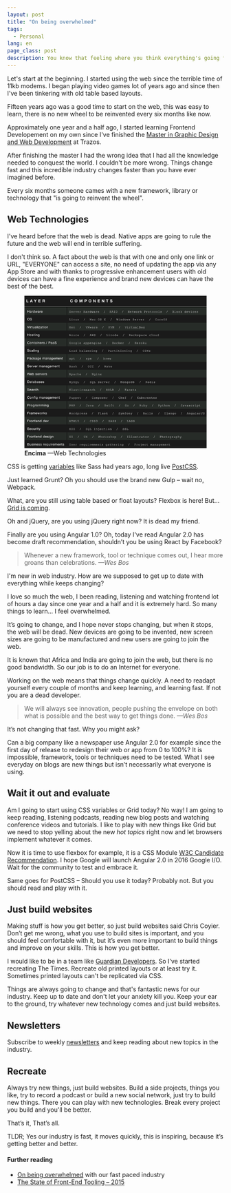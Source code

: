 ```yaml
---
layout: post
title: "On being overwhelmed"
tags:
  - Personal
lang: en
page_class: post
description: You know that feeling where you think everything's going faster than you'd like? It's happened to me, well, I really suppose it happens to many of us, there are so many new things that you won't be able to learn everything. I had the feeling that I'll never know enough.
---
```


Let's start at the beginning. I started using the web since the terrible time of 11kb modems. I began playing video games lot of years ago and since then I've been tinkering with old table based layouts.

Fifteen years ago was a good time to start on the web, this was easy to learn, there is no new wheel to be reinvented every six months like now.

Approximately one year and a half ago, I started learning Frontend Developement on my own since I've finished the <a class="link link--special" href="/2016/02/28/my-interest-in-web-development/">Master in Graphic Design and Web Development</a> at Trazos.

After finishing the master I had the wrong idea that I had all the knowledge needed to conquest the world. I couldn't be more wrong. Things change fast and this incredible industry changes faster than you have ever imagined before.

Every six months someone cames with a new framework, library or technology that "is going to reinvent the wheel".

## Web Technologies

I've heard before that the web is dead. Native apps are going to rule the future and the web will end in terrible suffering.

I don't think so. A fact about the web is that with one and only one link or URL, "EVERYONE" can access a site, no need of updating the app via any App Store and with thanks to progressive enhancement users with old devices can have a fine experience and brand new devices can have the best of the best.

<figure class="picture">
    <img src="/assets/images/post-front-end-overwhelmed.png" alt="Web Technologies.">
    <figcaption class="caption">
        <b title="encima">Encima</b>
        &mdash;Web Technologies
    </figcaption>
</figure>

CSS is getting <a class="link link--special" href="http://philipwalton.com/articles/why-im-excited-about-native-css-variables/" target="_blank" rel="noopener noreferrer">variables</a> like Sass had years ago, long live <a class="link link--special" href="http://postcss.org/" target="_blank" rel="noopener noreferrer">PostCSS</a>.

Just learned Grunt? Oh you should use the brand new Gulp – wait no, Webpack.

What, are you still using table based or float layouts? Flexbox is here! But... <a class="link link--special" href="http://caniuse.com/#search=grid" target="_blank" rel="noopener noreferrer">Grid is coming</a>.

Oh and jQuery, are you using jQuery right now? It is dead my friend.

Finally are you using Angular 1.0? Oh, today I've read Angular 2.0 has become draft recommendation, shouldn’t you be using React by Facebook?

<blockquote class="quote">
    <span>Whenever a new framework, tool or technique comes out, I hear more groans than celebrations.</span>
    <cite>&mdash;Wes Bos</cite>
</blockquote>

I'm new in web industry. How are we supposed to get up to date with everything while keeps changing?

I love so much the web, I been reading, listening and watching frontend lot of hours a day since one year and a half and it is extremely hard. So many things to learn... I feel overwhelmed.

It’s going to change, and I hope never stops changing, but when it stops, the web will be dead. New devices are going to be invented, new screen sizes are going to be manufactured and new users are going to join the web.

It is known that Africa and India are going to join the web, but there is no good bandwidth. So our job is to do an Internet for everyone.

Working on the web means that things change quickly. A need to readapt yourself every couple of months and keep learning, and learning fast. If not you are a dead developer.

<blockquote class="quote">
    <span>We will always see innovation, people pushing the envelope on both what is possible and the best way to get things done.</span>
    <cite>&mdash;Wes Bos</cite>
</blockquote>

It’s not changing that fast. Why you might ask?

Can a big company like a newspaper use Angular 2.0 for example since the first day of release to redesign their web or app from 0 to 100%? It is impossible, framework, tools or techniques need to be tested. What I see everyday on blogs are new things but isn’t necessarily what everyone is using.

## Wait it out and evaluate

Am I going to start using CSS variables or Grid today? No way! I am going to keep reading, listening podcasts, reading new blog posts and watching conference videos and tutorials. I like to play with new things like Grid but we need to stop yelling about the new _hot topics_ right now and let browsers implement whatever it comes.

Now it is time to use flexbox for example, it is a CSS Module <a class="link link--special" href="https://www.w3.org/TR/css-flexbox-1/" target="_blank" rel="noopener noreferrer">W3C Candidate Recommendation</a>. I hope Google will launch Angular 2.0 in 2016 Google I/O. Wait for the community to test and embrace it.

Same goes for PostCSS – Should you use it today? Probably not. But you should read and play with it.

## Just build websites

Making stuff is how you get better, so just build websites said Chris Coyier. Don’t get me wrong, what you use to build sites is important, and you should feel comfortable with it, but it’s even more important to build things and improve on your skills. This is how you get better.

I would like to be in a team like <a class="link link--special" href="https://twitter.com/gdndevelopers" target="_blank" rel="noopener noreferrer">Guardian Developers</a>. So I've started recreating The Times. Recreate old printed layouts or at least try it. Sometimes printed layouts can't be replicated via CSS.

Things are always going to change and that's fantastic news for our industry. Keep up to date and don't let your anxiety kill you. Keep your ear to the ground, try whatever new technology comes and just build websites.

## Newsletters

Subscribe to weekly <a class="link link--special" href="/resources/#newsletters/">newsletters</a> and keep reading about new topics in the industry.

## Recreate

Always try new things, just build websites. Build a side projects, things you like, try to record a podcast or build a new social network, just try to build new things. There you can play with new technologies. Break every project you build and you'll be better.

That’s it, That’s all.

TLDR; Yes our industry is fast, it moves quickly, this is inspiring, because it’s getting better and better.

<div class="related">
    <h4 class="related__title">Further reading</h4>
    <ul class="related__list">
        <li><a class="link link--special" href="http://wesbos.com/overwhelmed-with-web-development/" target="_blank" rel="noopener noreferrer">On being overwhelmed</a> with our fast paced industry</li>
        <li><a class="link link--special" href="http://ashleynolan.co.uk/blog/frontend-tooling-survey-2015-results" target="_blank" rel="noopener noreferrer">The State of Front-End Tooling – 2015</a></li>
    </ul>
</div>
